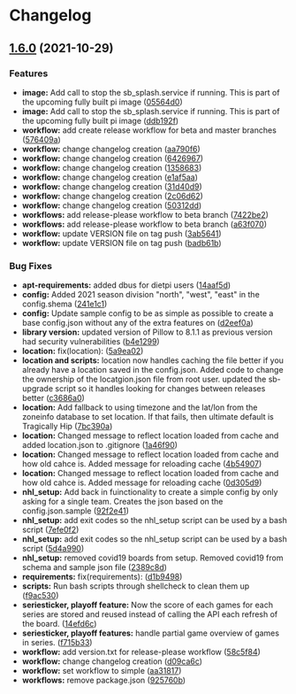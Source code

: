 # Changelog

## [1.6.0](https://www.github.com/falkyre/nhl-led-scoreboard/compare/v1.5.7...v1.6.0) (2021-10-29)


### Features

* **image:** Add call to stop the sb_splash.service if running.  This is part of the upcoming fully built pi image ([05564d0](https://www.github.com/falkyre/nhl-led-scoreboard/commit/05564d098158860541e74fa5db32131b2fc198c7))
* **image:** Add call to stop the sb_splash.service if running.  This is part of the upcoming fully built pi image ([ddb192f](https://www.github.com/falkyre/nhl-led-scoreboard/commit/ddb192fe81eb5eeef28a4e0fadc5129f39b2d321))
* **workflow:** add create release workflow for beta and master branches ([576409a](https://www.github.com/falkyre/nhl-led-scoreboard/commit/576409afb65b2e9dc2f1cc52e68a552a37833a83))
* **workflow:** change changelog creation ([aa790f6](https://www.github.com/falkyre/nhl-led-scoreboard/commit/aa790f6a30df027256110f2bf862db7f43b7afaf))
* **workflow:** change changelog creation ([6426967](https://www.github.com/falkyre/nhl-led-scoreboard/commit/64269677b66864ed0c444137e9c8e16ca137985f))
* **workflow:** change changelog creation ([1358683](https://www.github.com/falkyre/nhl-led-scoreboard/commit/1358683cc9babb8315a7abb4a7fb3f3250bfc9eb))
* **workflow:** change changelog creation ([e1af5aa](https://www.github.com/falkyre/nhl-led-scoreboard/commit/e1af5aa2eaf24ce87991659e2acfa1eaa1748538))
* **workflow:** change changelog creation ([31d40d9](https://www.github.com/falkyre/nhl-led-scoreboard/commit/31d40d94417686ec20012ed563e48e9af4126109))
* **workflow:** change changelog creation ([2c06d62](https://www.github.com/falkyre/nhl-led-scoreboard/commit/2c06d629b5b5113f1833e3062ea66034a2053461))
* **workflow:** change changelog creation ([50312dd](https://www.github.com/falkyre/nhl-led-scoreboard/commit/50312dd98d5856b81d404f085bf493665e881cae))
* **workflows:** add release-please workflow to beta branch ([7422be2](https://www.github.com/falkyre/nhl-led-scoreboard/commit/7422be2056f114c546ac8348df70bb41375f3522))
* **workflows:** add release-please workflow to beta branch ([a63f070](https://www.github.com/falkyre/nhl-led-scoreboard/commit/a63f07025bc53678d2b12b414bf04e48a1ea58c3))
* **workflow:** update VERSION file on tag push ([3ab5641](https://www.github.com/falkyre/nhl-led-scoreboard/commit/3ab56415e7f4353b428edefb37797434b915dd2a))
* **workflow:** update VERSION file on tag push ([badb61b](https://www.github.com/falkyre/nhl-led-scoreboard/commit/badb61b4abc790e9e4549f621e6daf5bad06ec5f))


### Bug Fixes

* **apt-requirements:** added dbus for dietpi users ([14aaf5d](https://www.github.com/falkyre/nhl-led-scoreboard/commit/14aaf5d1358a59cd9f1083fc2d276bf34f5c6e39))
* **config:** Added 2021 season division "north", "west", "east"  in the config.shema ([241e1c1](https://www.github.com/falkyre/nhl-led-scoreboard/commit/241e1c1bc3b56801bb92fe6ddd0ab7f1b3e6666a))
* **config:** Update sample config to be as simple as possible to create a base config.json without any of the extra features on ([d2eef0a](https://www.github.com/falkyre/nhl-led-scoreboard/commit/d2eef0a12a246f7e2e97ca9a586fc53dff9dea0a))
* **library version:** updated version of Pillow to 8.1.1 as previous version had security vulnerabilities ([b4e1299](https://www.github.com/falkyre/nhl-led-scoreboard/commit/b4e1299c1350668dece1d892529e39d29bb43f1a))
* **location:** fix(location):  ([5a9ea02](https://www.github.com/falkyre/nhl-led-scoreboard/commit/5a9ea02d1faaf0f92c1730e98a4c555e93c75b34))
* **location and scripts:** location now handles caching the file better if you already have a location saved in the config.json.  Added code to change the ownership of the locatgion.json file from root user.  updated the sb-upgrade script so it handles looking for changes between releases better ([c3686a0](https://www.github.com/falkyre/nhl-led-scoreboard/commit/c3686a061c95636e08937726d62467debcc0dba0))
* **location:** Add fallback to using timezone and the lat/lon from the zoneinfo database to set location.  If that fails, then ultimate default is Tragically Hip ([7bc390a](https://www.github.com/falkyre/nhl-led-scoreboard/commit/7bc390a79066485d78970564674c41f4627ad1eb))
* **location:** Changed message to reflect location loaded from cache and added location.json to .gitignore ([1a46f90](https://www.github.com/falkyre/nhl-led-scoreboard/commit/1a46f9092572e547165866a16a0c0c1ba3f154bb))
* **location:** Changed message to reflect location loaded from cache and how old cahce is.  Added message for reloading cache ([4b54907](https://www.github.com/falkyre/nhl-led-scoreboard/commit/4b5490735e5b2e7d9fcdafc0bb6712e200baf8a7))
* **location:** Changed message to reflect location loaded from cache and how old cahce is.  Added message for reloading cache ([0d305d9](https://www.github.com/falkyre/nhl-led-scoreboard/commit/0d305d9f87cef0809ec13cf804b051b7d8d7e3a5))
* **nhl_setup:** Add back in fuinctionality to create a simple config by only asking for a single team.  Creates the json based on the config.json.sample ([92f2e41](https://www.github.com/falkyre/nhl-led-scoreboard/commit/92f2e41f7f63000949dcf2bb950190cb627801d1))
* **nhl_setup:** add exit codes so the nhl_setup script can be used by a bash script ([7efe0f2](https://www.github.com/falkyre/nhl-led-scoreboard/commit/7efe0f26e75e597fb36f9eab853df31669f19477))
* **nhl_setup:** add exit codes so the nhl_setup script can be used by a bash script ([5d4a990](https://www.github.com/falkyre/nhl-led-scoreboard/commit/5d4a990d164f170a7ef109f7dd4c96c42cee3bca))
* **nhl_setup:** removed covid19 boards from setup.  Removed covid19 from schema and sample json file ([2389c8d](https://www.github.com/falkyre/nhl-led-scoreboard/commit/2389c8d5d54bd91ed20a0202f439a62df5810d47))
* **requirements:** fix(requirements):  ([d1b9498](https://www.github.com/falkyre/nhl-led-scoreboard/commit/d1b9498484d26da666c71e2c44984e2a8b805018))
* **scripts:** Run bash scripts through shellcheck to clean them up ([f9ac530](https://www.github.com/falkyre/nhl-led-scoreboard/commit/f9ac530c62ed596153dc48bd0d2cc29176107b4c))
* **seriesticker, playoff feature:** Now the score of each games for each series are stored and reused instead of calling the API each refresh of the board. ([14efd6c](https://www.github.com/falkyre/nhl-led-scoreboard/commit/14efd6c19a0fdb629a446cd257ba242fe5de1ccf))
* **seriesticker, playoff features:** handle partial game overview of games in series. ([f715b33](https://www.github.com/falkyre/nhl-led-scoreboard/commit/f715b331f0f9daaab6678254547333cf44afd828))
* **workflow:** add version.txt for release-please workflow ([58c5f84](https://www.github.com/falkyre/nhl-led-scoreboard/commit/58c5f8497e655ef1b964993ba3430bec553c6865))
* **workflow:** change changelog creation ([d09ca6c](https://www.github.com/falkyre/nhl-led-scoreboard/commit/d09ca6c322fcf8225b4edcdf70044c36161450a3))
* **workflow:** set workflow to simple ([aa31817](https://www.github.com/falkyre/nhl-led-scoreboard/commit/aa31817605f1b0e29108013af11526b40b274cbe))
* **workflows:** remove package.json ([925760b](https://www.github.com/falkyre/nhl-led-scoreboard/commit/925760b18ac4229731c0abe0e59ccf359cd7525a))

